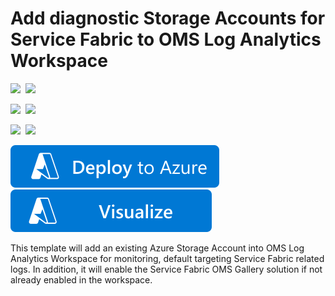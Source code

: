 
# Add diagnostic Storage Accounts for Service Fabric to OMS Log Analytics Workspace

<IMG SRC="https://azurequickstartsservice.blob.core.windows.net/badges/oms-existing-storage-account/PublicLastTestDate.svg" />&nbsp;
<IMG SRC="https://azurequickstartsservice.blob.core.windows.net/badges/oms-existing-storage-account/PublicDeployment.svg" />&nbsp;

<IMG SRC="https://azurequickstartsservice.blob.core.windows.net/badges/oms-existing-storage-account/FairfaxLastTestDate.svg" />&nbsp;
<IMG SRC="https://azurequickstartsservice.blob.core.windows.net/badges/oms-existing-storage-account/FairfaxDeployment.svg" />&nbsp;

<IMG SRC="https://azurequickstartsservice.blob.core.windows.net/badges/oms-existing-storage-account/BestPracticeResult.svg" />&nbsp;
<IMG SRC="https://azurequickstartsservice.blob.core.windows.net/badges/oms-existing-storage-account/CredScanResult.svg" />&nbsp;

[![Deploy to Azure](https://raw.githubusercontent.com/Azure/azure-quickstart-templates/master/1-CONTRIBUTION-GUIDE/images/deploytoazure.svg)](https://portal.azure.com/#create/Microsoft.Template/uri/https%3A%2F%2Fraw.githubusercontent.com%2Fazure%2Fazure-quickstart-templates%2Fmaster%2Foms-existing-storage-account%2F%2Fazuredeploy.json) 
<a href="http://armviz.io/#/?load=https%3A%2F%2Fraw.githubusercontent.com%2FAzure%2Fazure-quickstart-templates%2Fmaster%2Foms-existing-storage-account%2Fazuredeploy.json" target="_blank">
    <img src="https://raw.githubusercontent.com/Azure/azure-quickstart-templates/master/1-CONTRIBUTION-GUIDE/images/visualizebutton.svg"/>
</a>

This template will add an existing Azure Storage Account into OMS Log Analytics Workspace for monitoring, default targeting Service Fabric related logs. In addition, it will enable the Service Fabric OMS Gallery solution if not already enabled in the workspace. 


                                

              

